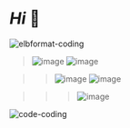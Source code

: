 *Hi* 👋
======

![elbformat-coding](https://user-images.githubusercontent.com/81236984/161132757-e30a7ff4-b177-49fd-8381-1ba8ec385a5c.gif)

>![image](https://img.shields.io/badge/Python-3776AB?style=for-the-badge&logo=python&logoColor=white)
![image](https://img.shields.io/badge/C%2B%2B-00599C?style=for-the-badge&logo=c%2B%2B&logoColor=white)


>>![image](https://img.shields.io/badge/HTML-239120?style=for-the-badge&logo=html5&logoColor=white)
![image](https://img.shields.io/badge/CSS-239120?&style=for-the-badge&logo=css3&logoColor=white)

>>>![image](https://img.shields.io/badge/Wordpress-21759B?style=for-the-badge&logo=wordpress&logoColor=white)

<!--
![image](https://img.shields.io/badge/LinkedIn-0077B5?style=for-the-badge&logo=linkedin&logoColor=white)
![image](https://img.shields.io/badge/Gmail-D14836?style=for-the-badge&logo=gmail&logoColor=white)


![image](https://img.shields.io/badge/LinkedIn-Gmail-red?link=http:/logo=linkedin&link=http://logo=gmail)

-->

![code-coding](https://user-images.githubusercontent.com/81236984/161132993-57d4a2ba-29e7-4d5b-bd66-f9318aed48d1.gif)
